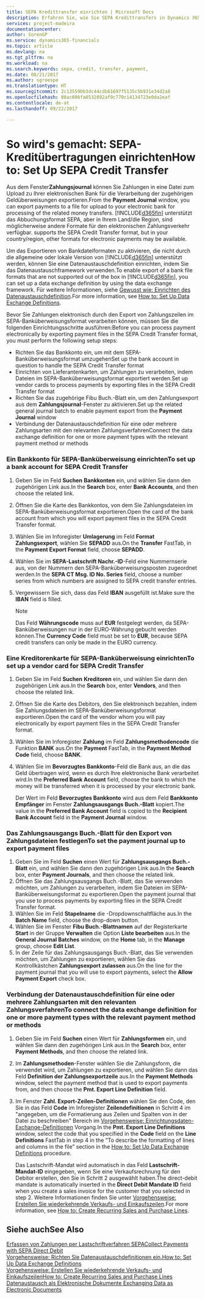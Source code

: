 ```yaml
---
title: SEPA Kredittransfer einrichten | Microsoft Docs
description: Erfahren Sie, wie Sie SEPA Kredittransfers in Dynamics 365 for Financials einrichten.
services: project-madeira
documentationcenter: 
author: SorenGP
ms.service: dynamics365-financials
ms.topic: article
ms.devlang: na
ms.tgt_pltfrm: na
ms.workload: na
ms.search.keywords: sepa, credit, transfer, payment,
ms.date: 08/21/2017
ms.author: sgroespe
ms.translationtype: HT
ms.sourcegitcommit: 2c13559bb3dc44cdb61697f5135c5b931e34d2a8
ms.openlocfilehash: 88ac086fa0532892af9c770c14134723e0da2eaf
ms.contentlocale: de-at
ms.lasthandoff: 09/22/2017

---
```

# <a name="how-to-set-up-sepa-credit-transfer"></a><span data-ttu-id="ec5d8-103">So wird's gemacht: SEPA-Kreditübertragungen einrichten</span><span class="sxs-lookup"><span data-stu-id="ec5d8-103">How to: Set Up SEPA Credit Transfer</span></span>
<span data-ttu-id="ec5d8-104">Aus dem Fenster**Zahlungsjournal**  können Sie Zahlungen in eine Datei zum Upload zu Ihrer elektronischen Bank für die Verarbeitung der zugehörigen Geldüberweisungen exportieren.</span><span class="sxs-lookup"><span data-stu-id="ec5d8-104">From the **Payment Journal** window, you can export payments to a file for upload to your electronic bank for processing of the related money transfers.</span></span> [!INCLUDE[d365fin](includes/d365fin_md.md)]<span data-ttu-id="ec5d8-105"> unterstützt das Abbuchungsformat SEPA, aber in Ihrem Land/die Region, sind möglicherweise andere Formate für den elektronischen Zahlungsverkehr verfügbar.</span><span class="sxs-lookup"><span data-stu-id="ec5d8-105"> supports the SEPA Credit Transfer format, but in your country/region, other formats for electronic payments may be available.</span></span>  

<span data-ttu-id="ec5d8-106">Um das Exportieren von Bankdateiformaten zu aktivieren, die nicht durch die allgemeine oder lokale Version von [!INCLUDE[d365fin](includes/d365fin_md.md)] unterstützt werden, können Sie eine Datenaustauschdefinition einrichten, indem Sie das  Datenaustauschframework verwenden.</span><span class="sxs-lookup"><span data-stu-id="ec5d8-106">To enable export of a bank file formats that are not supported out of the box in [!INCLUDE[d365fin](includes/d365fin_md.md)], you can set up a data exchange definition by using the data exchange framework.</span></span> <span data-ttu-id="ec5d8-107">Für weitere Informationen, siehe [Gewusst wie: Einrichten des Datenaustauschdefinition](across-how-to-set-up-data-exchange-definitions.md).</span><span class="sxs-lookup"><span data-stu-id="ec5d8-107">For more information, see [How to: Set Up Data Exchange Definitions](across-how-to-set-up-data-exchange-definitions.md).</span></span>  

<span data-ttu-id="ec5d8-108">Bevor Sie Zahlungen elektronisch durch den Export von Zahlungszeilen im SEPA-Banküberweisungsformat verarbeiten können, müssen Sie die folgenden Einrichtungsschritte ausführen:</span><span class="sxs-lookup"><span data-stu-id="ec5d8-108">Before you can process payment electronically by exporting payment files in the SEPA Credit Transfer format, you must perform the following setup steps:</span></span>  

* <span data-ttu-id="ec5d8-109">Richten Sie das Bankkonto ein, um mit dem SEPA-Banküberweisungsformat umzugehen</span><span class="sxs-lookup"><span data-stu-id="ec5d8-109">Set up the bank account in question to handle the SEPA Credit Transfer format</span></span>  
* <span data-ttu-id="ec5d8-110">Einrichten von Lieferantenkarten, um Zahlungen zu verarbeiten, indem Dateien im SEPA-Banküberweisungsformat exportiert werden.</span><span class="sxs-lookup"><span data-stu-id="ec5d8-110">Set up vendor cards to process payments by exporting files in the SEPA Credit Transfer format</span></span>  
* <span data-ttu-id="ec5d8-111">Richten Sie das zugehörige Fibu Buch.-Blatt ein, um den Zahlungsexport aus dem **Zahlungsjournal**-Fenster zu aktivieren.</span><span class="sxs-lookup"><span data-stu-id="ec5d8-111">Set up the related general journal batch to enable payment export from the **Payment Journal** window</span></span>  
* <span data-ttu-id="ec5d8-112">Verbindung der Datenaustauschdefinition für eine oder mehrere Zahlungsarten mit den relevanten Zahlungsverfahren</span><span class="sxs-lookup"><span data-stu-id="ec5d8-112">Connect the data exchange definition for one or more payment types with the relevant payment method or methods</span></span>  

### <a name="to-set-up-a-bank-account-for-sepa-credit-transfer"></a><span data-ttu-id="ec5d8-113">Ein Bankkonto für SEPA-Banküberweisung einrichten</span><span class="sxs-lookup"><span data-stu-id="ec5d8-113">To set up a bank account for SEPA Credit Transfer</span></span>  
1. <span data-ttu-id="ec5d8-114">Geben Sie im Feld **Suchen** **Bankkonten** ein, und wählen Sie dann den zugehörigen Link aus.</span><span class="sxs-lookup"><span data-stu-id="ec5d8-114">In the **Search** box, enter **Bank Accounts**, and then choose the related link.</span></span>  
2. <span data-ttu-id="ec5d8-115">Öffnen Sie die Karte des Bankkontos, von dem Sie Zahlungsdateien im SEPA-Banküberweisungsformat exportieren.</span><span class="sxs-lookup"><span data-stu-id="ec5d8-115">Open the card of the bank account from which you will export payment files in the SEPA Credit Transfer format.</span></span>  
3. <span data-ttu-id="ec5d8-116">Wählen Sie im Inforegister **Umlagerung** im Feld **Format Zahlungsexport**, wählen Sie **SEPADD** aus.</span><span class="sxs-lookup"><span data-stu-id="ec5d8-116">On the **Transfer** FastTab, in the **Payment Export Format** field, choose **SEPADD**.</span></span>  
4. <span data-ttu-id="ec5d8-117">Wählen Sie im **SEPA-Lastschrift Nachr.-ID**-Feld eine Nummernserie aus, von der Nummern den SEPA-Banküberweisungsposten zugeordnet werden.</span><span class="sxs-lookup"><span data-stu-id="ec5d8-117">In the **SEPA CT Msg. ID No. Series** field, choose a number series from which numbers are assigned to SEPA credit transfer entries.</span></span>  
5. <span data-ttu-id="ec5d8-118">Vergewissern Sie sich, dass das Feld **IBAN** ausgefüllt ist.</span><span class="sxs-lookup"><span data-stu-id="ec5d8-118">Make sure the **IBAN** field is filled.</span></span>  

    > [!NOTE]  
    >  <span data-ttu-id="ec5d8-119">Das Feld **Währungscode** muss auf **EUR** festgelegt werden, da SEPA-Banküberweisungen nur in der EURO-Währung gebucht werden können.</span><span class="sxs-lookup"><span data-stu-id="ec5d8-119">The **Currency Code** field must be set to **EUR**, because SEPA credit transfers can only be made in the EURO currency.</span></span>  

### <a name="to-set-up-a-vendor-card-for-sepa-credit-transfer"></a><span data-ttu-id="ec5d8-120">Eine Kreditorenkarte für SEPA-Banküberweisung einrichten</span><span class="sxs-lookup"><span data-stu-id="ec5d8-120">To set up a vendor card for SEPA Credit Transfer</span></span>  
1. <span data-ttu-id="ec5d8-121">Geben Sie im Feld **Suchen** **Kreditoren** ein, und wählen Sie dann den zugehörigen Link aus.</span><span class="sxs-lookup"><span data-stu-id="ec5d8-121">In the **Search** box, enter **Vendors**, and then choose the related link.</span></span>  
2. <span data-ttu-id="ec5d8-122">Öffnen Sie die Karte des Debitors, den Sie elektronisch bezahlen, indem Sie Zahlungsdateien im SEPA-Banküberweisungsformat exportieren.</span><span class="sxs-lookup"><span data-stu-id="ec5d8-122">Open the card of the vendor whom you will pay electronically by export payment files in the SEPA Credit Transfer format.</span></span>  
3. <span data-ttu-id="ec5d8-123">Wählen Sie im Inforegister **Zahlung** im Feld **Zahlungsmethodencode** die Funktion **BANK** aus.</span><span class="sxs-lookup"><span data-stu-id="ec5d8-123">On the **Payment** FastTab, in the **Payment Method Code** field, choose **BANK**.</span></span>  
4. <span data-ttu-id="ec5d8-124">Wählen Sie im **Bevorzugtes Bankkonto**-Feld die Bank aus, an die das Geld übertragen wird, wenn es durch Ihre elektronische Bank verarbeitet wird.</span><span class="sxs-lookup"><span data-stu-id="ec5d8-124">In the **Preferred Bank Account** field, choose the bank to which the money will be transferred when it is processed by your electronic bank.</span></span>  

     <span data-ttu-id="ec5d8-125">Der Wert im Feld **Bevorzugtes Bankkonto** wird aus dem Feld **Bankkonto Empfänger** im Fenster **Zahlungsausgangs Buch.-Blatt** kopiert.</span><span class="sxs-lookup"><span data-stu-id="ec5d8-125">The value in the **Preferred Bank Account** field is copied to the **Recipient Bank Account** field in the **Payment Journal** window.</span></span>  

### <a name="to-set-the-payment-journal-up-to-export-payment-files"></a><span data-ttu-id="ec5d8-126">Das Zahlungsausgangs Buch.-Blatt für den Export von Zahlungsdateien festlegen</span><span class="sxs-lookup"><span data-stu-id="ec5d8-126">To set the payment journal up to export payment files</span></span>  
1. <span data-ttu-id="ec5d8-127">Geben Sie im Feld **Suchen** einen Wert für **Zahlungsausgangs Buch.-Blatt** ein, und wählen Sie dann den zugehörigen Link aus.</span><span class="sxs-lookup"><span data-stu-id="ec5d8-127">In the **Search** box, enter **Payment Journals**, and then choose the related link.</span></span>  
2. <span data-ttu-id="ec5d8-128">Öffnen Sie das Zahlungsausgangs Buch.-Blatt, das Sie verwenden möchten, um Zahlungen zu verarbeiten, indem Sie Dateien im SEPA-Banküberweisungsformat zu exportieren.</span><span class="sxs-lookup"><span data-stu-id="ec5d8-128">Open the payment journal that you use to process payments by exporting files in the SEPA Credit Transfer format.</span></span>  
3. <span data-ttu-id="ec5d8-129">Wählen Sie im Feld **Stapelname** die \-Dropdownschaltfläche aus.</span><span class="sxs-lookup"><span data-stu-id="ec5d8-129">In the **Batch Name** field, choose the drop\-down button.</span></span>  
4. <span data-ttu-id="ec5d8-130">Wählen Sie im Fenster **Fibu Buch.-Blattnamen**  auf der Registerkarte **Start** in der Gruppe **Verwalten** die Option **Liste bearbeiten** aus.</span><span class="sxs-lookup"><span data-stu-id="ec5d8-130">In the **General Journal Batches** window, on the **Home** tab, in the **Manage** group, choose **Edit List**.</span></span>  
5. <span data-ttu-id="ec5d8-131">In der Zeile für das Zahlungsausgangs Buch.-Blatt, das Sie verwenden möchten, um Zahlungen zu exportieren, wählen Sie das Kontrollkästchen **Zahlungsexport zulassen** aus.</span><span class="sxs-lookup"><span data-stu-id="ec5d8-131">On the line for the payment journal that you will use to export payments, select the **Allow Payment Export** check box.</span></span>  

### <a name="to-connect-the-data-exchange-definition-for-one-or-more-payment-types-with-the-relevant-payment-method-or-methods"></a><span data-ttu-id="ec5d8-132">Verbindung der Datenaustauschdefinition für eine oder mehrere Zahlungsarten mit den relevanten Zahlungsverfahren</span><span class="sxs-lookup"><span data-stu-id="ec5d8-132">To connect the data exchange definition for one or more payment types with the relevant payment method or methods</span></span>  
1. <span data-ttu-id="ec5d8-133">Geben Sie im Feld **Suchen** einen Wert für **Zahlungsformen** ein, und wählen Sie dann den zugehörigen Link aus.</span><span class="sxs-lookup"><span data-stu-id="ec5d8-133">In the **Search** box, enter **Payment Methods**, and then choose the related link.</span></span>  
2. <span data-ttu-id="ec5d8-134">Im **Zahlungsmethoden**-Fenster wählen Sie die Zahlungsform, die verwendet wird, um Zahlungen zu exportieren, und wählen Sie dann das Feld **Definition der Zahlungsexportzeile** aus.</span><span class="sxs-lookup"><span data-stu-id="ec5d8-134">In the **Payment Methods** window, select the payment method that is used to export payments from, and then choose the **Pmt. Export Line Definition** field.</span></span>  
3. <span data-ttu-id="ec5d8-135">Im Fenster **Zahl. Export-Zeilen-Definitionen** wählen Sie den Code, den Sie in das Feld **Code** im Inforegister **Zeilendefinitionen** in Schritt 4 im "angegeben, um die Formatierung aus Zeilen und Spalten von in der Datei zu beschreiben" Bereich im [Vorgehensweise: Einrichtungsdaten-Exchange-Definitionen](across-how-to-set-up-data-exchange-definitions.md) Vorgang.</span><span class="sxs-lookup"><span data-stu-id="ec5d8-135">In the **Pmt. Export Line Definitions** window, select the code that you specified in the **Code** field on the **Line Definitions** FastTab in step 4 in the “To describe the formatting of lines and columns in the file” section in the [How to: Set Up Data Exchange Definitions](across-how-to-set-up-data-exchange-definitions.md) procedure.</span></span>  

    <span data-ttu-id="ec5d8-136">Das Lastschrift-Mandat wird automatisch in das Feld **Lastschrift-Mandat-ID** eingegeben, wenn Sie eine Verkaufsrechnung für den Debitor erstellen, den Sie in Schritt 2 ausgewählt haben.</span><span class="sxs-lookup"><span data-stu-id="ec5d8-136">The direct-debit mandate is automatically inserted in the **Direct Debit Mandate ID** field when you create a sales invoice for the customer that you selected in step 2.</span></span> <span data-ttu-id="ec5d8-137">Weitere Informationen finden Sie unter [Vorgehensweise: Erstellen Sie wiederkehrende Verkaufs- und Einkaufszeilen](sales-how-work-standard-lines.md).</span><span class="sxs-lookup"><span data-stu-id="ec5d8-137">For more information, see [How to: Create Recurring Sales and Purchase Lines](sales-how-work-standard-lines.md).</span></span>  

## <a name="see-also"></a><span data-ttu-id="ec5d8-138">Siehe auch</span><span class="sxs-lookup"><span data-stu-id="ec5d8-138">See Also</span></span>  
[<span data-ttu-id="ec5d8-139">Erfassen von Zahlungen per Lastschriftverfahren SEPA</span><span class="sxs-lookup"><span data-stu-id="ec5d8-139">Collect Payments with SEPA Direct Debit</span></span>](finance-collect-payments-with-sepa-direct-debit.md)  
[<span data-ttu-id="ec5d8-140">Vorgehensweise: Richten Sie Datenaustauschdefinitionen ein.</span><span class="sxs-lookup"><span data-stu-id="ec5d8-140">How to: Set Up Data Exchange Definitions</span></span>](across-how-to-set-up-data-exchange-definitions.md)  
[<span data-ttu-id="ec5d8-141">Vorgehensweise: Erstellen Sie wiederkehrende Verkaufs- und Einkaufszeilen</span><span class="sxs-lookup"><span data-stu-id="ec5d8-141">How to: Create Recurring Sales and Purchase Lines</span></span>](sales-how-work-standard-lines.md)  
[<span data-ttu-id="ec5d8-142">Datenaustausch als Elektronische Dokumente </span><span class="sxs-lookup"><span data-stu-id="ec5d8-142">Exchanging Data as Electronic Documents</span></span>](across-data-exchange.md)  

